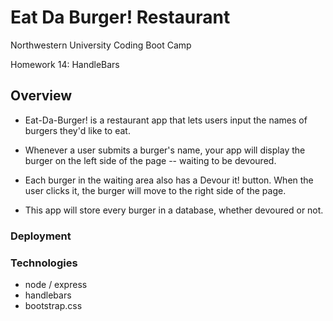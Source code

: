 # Eat Da Burger! Restaurant

Northwestern University Coding Boot Camp

Homework 14: HandleBars 

## Overview
- Eat-Da-Burger! is a restaurant app that lets users input the names of burgers they'd like to eat.

- Whenever a user submits a burger's name, your app will display the burger on the left side of the page -- waiting to be devoured.

- Each burger in the waiting area also has a Devour it! button. When the user clicks it, the burger will move to the right side of the page.

- This app will store every burger in a database, whether devoured or not.

### Deployment

### Technologies 
- node / express
- handlebars
- bootstrap.css
